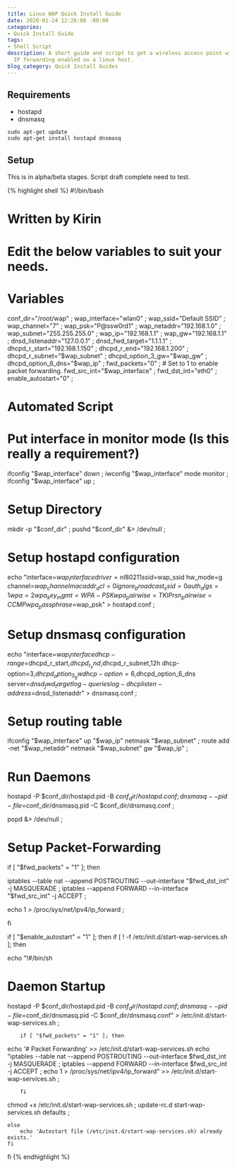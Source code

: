 ```yaml
---
title: Linux WAP Quick Install Guide
date: 2020-01-24 12:26:00 -08:00
categories:
- Quick Install Guide
tags:
- Shell Script
description: A short guide and script to get a wireless access point with or without
  IP forwarding enabled on a linux host.
blog_category: Quick Install Guides
---
```


## Requirements

- hostapd
- dnsmasq

```
sudo apt-get update
sudo apt-get install hostapd dnsmasq
```

## Setup

This is in alpha/beta stages. Script draft complete need to test.

{% highlight shell %}
#!/bin/bash

# Written by Kirin

# Edit the below variables to suit your needs.

# Variables

conf_dir="/root/wap" ;
wap_interface="wlan0" ;
wap_ssid="Default SSID" ;
wap_channel="7" ;
wap_psk="P@ssw0rd1" ;
wap_netaddr="192.168.1.0" ;
wap_subnet="255.255.255.0" ;
wap_ip="192.168.1.1" ;
wap_gw="192.168.1.1" ;
dnsd_listenaddr="127.0.0.1" ;
dnsd_fwd_target="1.1.1.1" ;
dhcpd_r_start="192.168.1.150" ;
dhcpd_r_end="192.168.1.200" ;
dhcpd_r_subnet="$wap_subnet" ;
dhcpd_option_3_gw="$wap_gw" ;
dhcpd_option_6_dns="$wap_ip" ;
fwd_packets="0" ; # Set to 1 to enable packet forwarding.
fwd_src_int="$wap_interface" ;
fwd_dst_int="eth0" ;
enable_autostart="0" ;

# Automated Script

# Put interface in monitor mode (Is this really a requirement?)
ifconfig "$wap_interface" down ;
iwconfig "$wap_interface" mode monitor ;
ifconfig "$wap_interface" up ;

# Setup Directory 
mkdir -p "$conf_dir" ;
pushd "$conf_dir" &> /dev/null ;

# Setup hostapd configuration
echo "interface=$wap_interface
driver=nl80211
ssid=$wap_ssid
hw_mode=g
channel=$wap_channel
macaddr_acl=0
ignore_broadcast_ssid=0
auth_algs=1
wpa=2
wpa_key_mgmt=WPA-PSK
wpa_pairwise=TKIP
rsn_pairwise=CCMP
wpa_passphrase=$wap_psk" > hostapd.conf ;

# Setup dnsmasq configuration
echo "interface=$wap_interface
dhcp-range=$dhcpd_r_start,$dhcpd_r_end,$dhcpd_r_subnet,12h
dhcp-option=3,$dhcpd_option_3_gw
dhcp-option=6,$dhcpd_option_6_dns
server=$dnsd_fwd_target
log-queries
log-dhcp
listen-address=$dnsd_listenaddr" > dnsmasq.conf ;

# Setup routing table
ifconfig "$wap_interface" up "$wap_ip" netmask "$wap_subnet" ;
route add -net "$wap_netaddr" netmask "$wap_subnet" gw "$wap_ip" ;

# Run Daemons
hostapd -P $conf_dir/hostapd.pid -B $conf_dir/hostapd.conf ;
dnsmasq --pid-file=$conf_dir/dnsmasq.pid -C $conf_dir/dnsmasq.conf ;

popd &> /dev/null ;

# Setup Packet-Forwarding
if [ "$fwd_packets" = "1" ]; then

iptables --table nat --append POSTROUTING --out-interface "$fwd_dst_int" -j MASQUERADE ;
iptables --append FORWARD --in-interface "$fwd_src_int" -j ACCEPT ;

echo 1 > /proc/sys/net/ipv4/ip_forward ;

fi

if [ "$enable_autostart" = "1" ]; then
    if [ ! -f /etc/init.d/start-wap-services.sh ]; then
	
echo "!#/bin/sh
# Daemon Startup
hostapd -P $conf_dir/hostapd.pid -B $conf_dir/hostapd.conf ;
dnsmasq --pid-file=$conf_dir/dnsmasq.pid -C $conf_dir/dnsmasq.conf" > /etc/init.d/start-wap-services.sh ;

        if [ "$fwd_packets" = "1" ]; then

echo '# Packet Forwarding' >> /etc/init.d/start-wap-services.sh
echo "iptables --table nat --append POSTROUTING --out-interface $fwd_dst_int -j MASQUERADE ;
iptables --append FORWARD --in-interface $fwd_src_int -j ACCEPT ;
echo 1 > /proc/sys/net/ipv4/ip_forward" >> /etc/init.d/start-wap-services.sh  ;

        fi

chmod +x /etc/init.d/start-wap-services.sh ;
update-rc.d start-wap-services.sh defaults ;

    else
        echo 'Autostart file (/etc/init.d/start-wap-services.sh) already exists.'
    fi
fi
{% endhighlight %}